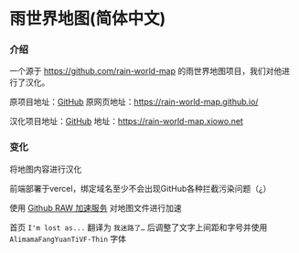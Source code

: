 # 雨世界地图(简体中文)
### 介绍

一个源于 https://github.com/rain-world-map 的雨世界地图项目，我们对他进行了汉化。

原项目地址：[GitHub](https://github.com/rain-world-map/rain-world-map.github.io)   原网页地址：https://rain-world-map.github.io/

汉化项目地址：[GitHub](https://github.com/xiowo/rain-world-map-SimplifiedChinese) 地址：https://rain-world-map.xiowo.net

### 变化
将地图内容进行汉化

前端部署于vercel，绑定域名至少不会出现GitHub各种拦截污染问题（¿）

使用 [Github RAW 加速服务](https://gitmirror.com/raw.html) 对地图文件进行加速

首页 `I'm lost as...` 翻译为 `我迷路了…` 后调整了文字上间距和字号并使用 `AlimamaFangYuanTiVF-Thin` 字体 
